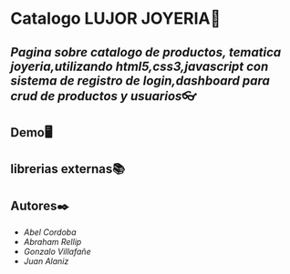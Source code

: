 # **Catalogo LUJOR JOYERIA**:gem:


##  *Pagina sobre catalogo de productos, tematica  joyeria,utilizando html5,css3,javascript con sistema de registro de login,dashboard para crud de productos y usuarios*:eyeglasses:

## **Demo**:desktop_computer:

## **librerias externas**:books: 



##  **Autores**:black_nib:
- *Abel Cordoba*
- *Abraham Rellip*
- *Gonzalo Villafañe*
- *Juan Alaniz*